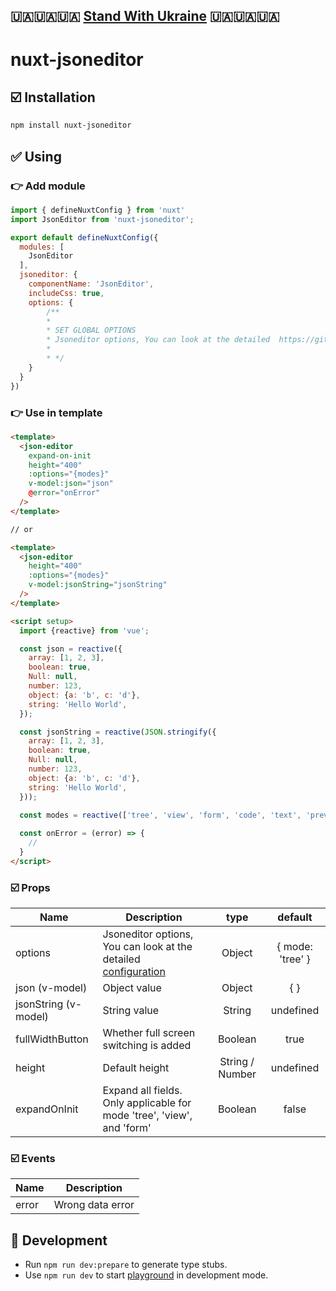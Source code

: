 ## 🇺🇦🇺🇦🇺🇦 [Stand With Ukraine](https://www.standwithukraine.how/) 🇺🇦🇺🇦🇺🇦

# nuxt-jsoneditor

## ☑️ Installation

```bash
npm install nuxt-jsoneditor
```

## ✅ Using

### 👉 Add module

```javascript
import { defineNuxtConfig } from 'nuxt'
import JsonEditor from 'nuxt-jsoneditor';

export default defineNuxtConfig({
  modules: [
    JsonEditor
  ],
  jsoneditor: {
    componentName: 'JsonEditor',
    includeCss: true,
    options: {
        /**
        *
        * SET GLOBAL OPTIONS
        * Jsoneditor options, You can look at the detailed  https://github.com/josdejong/jsoneditor/blob/master/docs/api.md#configuration-options?blank
        * 
        * */
    }
  }
})
```

### 👉 Use in template

```html
<template>
  <json-editor 
    expand-on-init 
    height="400" 
    :options="{modes}" 
    v-model:json="json" 
    @error="onError" 
  />
</template>

// or

<template>
  <json-editor
    height="400" 
    :options="{modes}" 
    v-model:jsonString="jsonString"
  />
</template>

<script setup>
  import {reactive} from 'vue';

  const json = reactive({
    array: [1, 2, 3],
    boolean: true,
    Null: null,
    number: 123,
    object: {a: 'b', c: 'd'},
    string: 'Hello World',
  });

  const jsonString = reactive(JSON.stringify({
    array: [1, 2, 3],
    boolean: true,
    Null: null,
    number: 123,
    object: {a: 'b', c: 'd'},
    string: 'Hello World',
  }));

  const modes = reactive(['tree', 'view', 'form', 'code', 'text', 'preview']);
  
  const onError = (error) => {
    //
  }
</script>
```
### ☑️ Props
| Name                  | Description                                                                                                                                                     | type            | default             |
| --------------        | --------------------------------------------------------------------------------------------------------------------------------------------------------------- | :-----------:   | :----------------:  |
| options               | Jsoneditor options, You can look at the detailed  [configuration](https://github.com/josdejong/jsoneditor/blob/master/docs/api.md#configuration-options?blank)  | Object          | { mode: 'tree' }    |
| json (v-model)        | Object value                                                                                                                                                    | Object          | { }                 |
| jsonString (v-model)  | String value                                                                                                                                                    | String          | undefined           |
| fullWidthButton       | Whether full screen switching is added                                                                                                                          | Boolean         | true                |
| height                | Default height                                                                                                                                                  | String / Number | undefined           |
| expandOnInit          | Expand all fields. Only applicable for mode 'tree', 'view', and 'form'                                                                                          | Boolean         | false               | 

### ☑️ Events
| Name  | Description      |
| ----- | --------------   |
| error | Wrong data error |

## 🔨 Development

- Run `npm run dev:prepare` to generate type stubs.
- Use `npm run dev` to start [playground](playground) in development mode.

